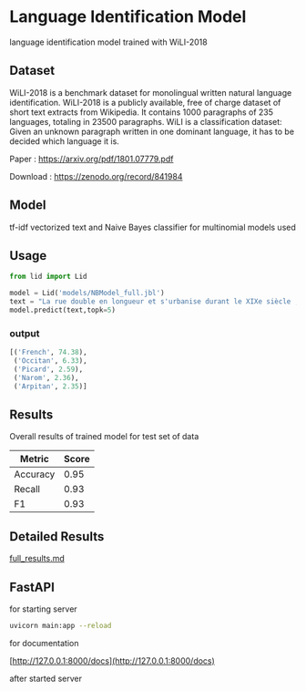 # Language Identification Model

language identification model trained with WiLI-2018

## Dataset

WiLI-2018 is a benchmark dataset for monolingual written natural language identification. WiLI-2018 is a publicly available, free of charge dataset of short text extracts from Wikipedia. It contains 1000 paragraphs of 235 languages, totaling in 23500 paragraphs. WiLI is a classification dataset: Given an unknown paragraph written in one dominant language, it has to be decided which language it is.

Paper :  https://arxiv.org/pdf/1801.07779.pdf

Download : https://zenodo.org/record/841984

## Model 

tf-idf vectorized text and  Naive Bayes classifier for multinomial models used 

## Usage

```python
from lid import Lid

model = Lid('models/NBModel_full.jbl')
text = "La rue double en longueur et s'urbanise durant le XIXe siècle ; plusieurs usines et ateliers s'y installent."
model.predict(text,topk=5)

```
### output 

```python
[('French', 74.38),
 ('Occitan', 6.33),
 ('Picard', 2.59),
 ('Narom', 2.36),
 ('Arpitan', 2.35)]
```

## Results

Overall results of trained model for test set of data

| Metric   | Score |
|----------|-------|
| Accuracy | 0.95  |
| Recall   | 0.93  |
| F1       | 0.93  |

## Detailed Results 

[full_results.md](full_results.md)

## FastAPI

for starting server
```bash
uvicorn main:app --reload
```

for documentation 

[http://127.0.0.1:8000/docs](http://127.0.0.1:8000/docs)

after started server